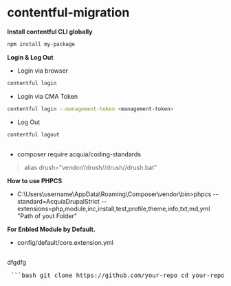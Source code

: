 # contentful-migration

**Install contentful CLI globally**

```bash
npm install my-package
```
**Login & Log Out**
- Login via browser
  
```bash
contentful login
```

- Login via CMA Token

```bash
contentful login --management-token <management-token>
```

- Log Out

```bash
contentful logout
```
##

- composer require acquia/coding-standards

 > alias drush="vendor//drush//drush//drush.bat"


**How to use PHPCS**
- C:\Users\username\AppData\Roaming\Composer\vendor\bin>phpcs --standard=AcquiaDrupalStrict --extensions=php,module,inc,install,test,profile,theme,info,txt,md,yml "Path of yout Folder"


**For Enbled Module by Default.**
- config/default/core.extension.yml


##
dfgdfg


<pre> ```bash git clone https://github.com/your-repo cd your-repo npm install ``` </pre>



